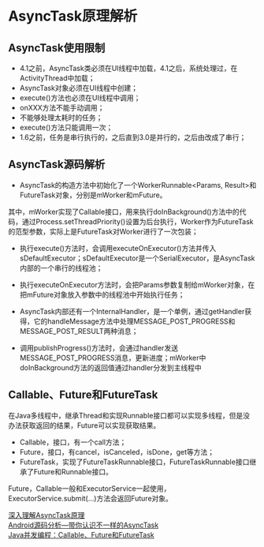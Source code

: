 # AsyncTask原理解析

## AsyncTask使用限制

- 4.1之前，AsyncTask类必须在UI线程中加载，4.1之后，系统处理过，在ActivityThread中加载；
- AsyncTask对象必须在UI线程中创建；
- execute()方法也必须在UI线程中调用；
- onXXX方法不能手动调用；
- 不能够处理太耗时的任务；
- execute()方法只能调用一次；
- 1.6之前，任务是串行执行的，之后直到3.0是并行的，之后由改成了串行；

## AsyncTask源码解析

- AsyncTask的构造方法中初始化了一个WorkerRunnable<Params, Result>和FutureTask<Task>对象，分别是mWorker和mFuture。

 其中，mWorker实现了Callable接口，用来执行doInBackground()方法中的代码，通过Process.setThreadPriority()设置为后台执行，Worker作为FutureTask的范型参数，实际上是FutureTask对Worker进行了一次包装；

- 执行execute()方法时，会调用executeOnExecutor()方法并传入sDefaultExecutor；sDefaultExecutor是一个SerialExecutor，是AsyncTask内部的一个串行的线程池；

- 执行executeOnExecutor方法时，会把Params参数复制给mWorker对象，在把mFuture对象放入参数中的线程池中开始执行任务；

- AsyncTask内部还有一个InternalHandler，是一个单例，通过getHandler获得，它的handleMessage方法中处理MESSAGE_POST_PROGRESS和MESSAGE_POST_RESULT两种消息；

- 调用publishProgress()方法时，会通过handler发送MESSAGE_POST_PROGRESS消息，更新进度；mWorker中doInBackground方法的返回值通过handler分发到主线程中


## Callable、Future和FutureTask

在Java多线程中，继承Thread和实现Runnable接口都可以实现多线程，但是没办法获取返回的结果，Future可以实现获取结果。

- Callable，接口，有一个call方法；
- Future<V>，接口，有cancel，isCanceled，isDone，get等方法；
- FutureTask<V>，实现了FutureTaskRunnable接口，FutureTaskRunnable接口继承了Future和Runnable接口。

Future，Callable一般和ExecutorService一起使用，ExecutorService.submit(...)方法会返回Future对象。

[深入理解AsyncTask原理](http://www.cnblogs.com/absfree/p/5357678.html)
</br>
[Android源码分析—带你认识不一样的AsyncTask](http://blog.csdn.net/singwhatiwanna/article/details/17596225)
</br>
[Java并发编程：Callable、Future和FutureTask](http://www.cnblogs.com/dolphin0520/p/3949310.html)
